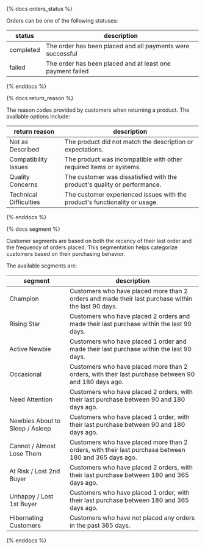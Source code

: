 {% docs orders_status %}

Orders can be one of the following statuses:

| status         | description                                                               |
|----------------|---------------------------------------------------------------------------|
| completed      | The order has been placed and all payments were successful                |
| failed         | The order has been placed and at least one payment failed                 |

{% enddocs %}



{% docs return_reason %}

The reason codes provided by customers when returning a product. 
The available options include:

| return reason          | description                                                                |
|------------------------|----------------------------------------------------------------------------|
| Not as Described       | The product did not match the description or expectations.                 |
| Compatibility Issues   | The product was incompatible with other required items or systems.         |
| Quality Concerns       | The customer was dissatisfied with the product's quality or performance.   |
| Technical Difficulties | The customer experienced issues with the product's functionality or usage. |

{% enddocs %}

{% docs segment %}

Customer segments are based on both the recency of their last order and the frequency of orders placed. 
This segmentation helps categorize customers based on their purchasing behavior.

The available segments are:

| segment                         | description                                                                                          |
|---------------------------------|------------------------------------------------------------------------------------------------------|
| Champion                        | Customers who have placed more than 2 orders and made their last purchase within the last 90 days.   |
| Rising Star                     | Customers who have placed 2 orders and made their last purchase within the last 90 days.             |
| Active Newbie                   | Customers who have placed 1 order and made their last purchase within the last 90 days.              |
| Occasional                      | Customers who have placed more than 2 orders, with their last purchase between 90 and 180 days ago.  |
| Need Attention                  | Customers who have placed 2 orders, with their last purchase between 90 and 180 days ago.            |
| Newbies About to Sleep / Asleep | Customers who have placed 1 order, with their last purchase between 90 and 180 days ago.             |
| Cannot / Almost Lose Them       | Customers who have placed more than 2 orders, with their last purchase between 180 and 365 days ago. |
| At Risk / Lost 2nd Buyer        | Customers who have placed 2 orders, with their last purchase between 180 and 365 days ago.           |
| Unhappy / Lost 1st Buyer        | Customers who have placed 1 order, with their last purchase between 180 and 365 days ago.            |
| Hibernating Customers           | Customers who have not placed any orders in the past 365 days.                                       |

{% enddocs %}